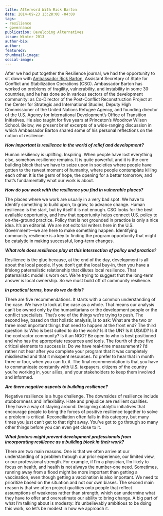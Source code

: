 ```yaml
---
title: Afterword With Rick Barton
date: 2014-09-23 13:28:00 -04:00
tags:
- resilience
- governance
publication: Developing Alternatives
issue: Winter 2013
author-bio: 
author: 
featured?: 
thumbnail-image: 
social-image: 
---
```


<p>After we had put together the Resilience journal, we had the opportunity to sit down with <a href="http://en.wikipedia.org/wiki/Rick_Barton_(diplomat)">Ambassador Rick Barton</a>, Assistant Secretary of State for Conflict and Stabilization Operations (CSO). Ambassador Barton has worked on problems of fragility, vulnerability, and instability in some 30 countries, and he has done so in various sectors of the development community: as Co-Director of the Post-Conflict Reconstruction Project at the Center for Strategic and International Studies, Deputy High Commissioner of the United Nations Refugee Agency, and founding director of the U.S. Agency for International Development’s Office of Transition Initiatives. He also taught for five years at Princeton’s Woodrow Wilson School. Below, we present brief excerpts of a wide-ranging discussion in which Ambassador Barton shared some of his personal reflections on the notion of resilience.</p>



<p><strong><em>How important is resilience in the world of relief and development?</em></strong></p>
  <p>Human resiliency is uplifting. Inspiring. When people have lost everything else, somehow resilience remains. It is quite powerful, and it is the core building block that we have to seize upon in societies where people have gotten to the rawest moment of humanity, where people contemplate killing each other. It is the germ of hope, the opening for a better tomorrow, and that’s fundamentally what our work is about.</p>
  <p><strong><em>How do you work with the resilience you find in vulnerable places?</em></strong></p>
  <p>The places where we work are usually in a very bad spot. We have to identify something to build upon, to grow, to advance change. Human resilience is the start, but by itself it is not enough. CSO looks for the best available opportunity, and how that opportunity helps connect U.S. policy to on-the-ground practice. Policy that is not grounded in practice is only a nice idea. It’s an editorial. We are not editorial writers here in the U.S. Government—we are here to make something happen. Identifying community resilience is a key to finding the program opportunity that might be catalytic in making successful, long-term changes.</p>
  <p><strong><em>What role does resilience play at this intersection of policy and practice?</em></strong></p>
  <p>Resilience is the glue because, at the end of the day, development is all about the local people. If you don’t get the local buy-in, then you have a lifelong paternalistic relationship that dilutes local resilience. That paternalistic model is worn out. We’re trying to suggest that the long-term answer is local ownership. So we must build off of community resilience.</p>
  <p><strong><em>In practical terms, how do we do this?</em></strong></p>
  <p>There are five recommendations. It starts with a common understanding of the case. We have to look at the case as a whole. That means our analysis can’t be owned only by the humanitarians or the development people or the conflict specialists. That’s one of the things we’re trying to push. The second key, based on that holistic analysis, is to ask: What are the two or three most important things that need to happen at the front end? The third question is: Who is best suited to do the work? Is it the UN? Is it USAID? Is it the contractor community? Is it an NGO? Be open to who is best positioned and who has the appropriate resources and tools. The fourth of these five critical elements to success is: Do we have real-time measurement? I’d rather not hear after you complete your program that it was completely misdirected and that it misspent resources. I’d prefer to hear that in month three or four, when you can fix it. The final recommendation is that you have to communicate constantly with U.S. taxpayers, citizens of the country you’re working in, your allies, and your stakeholders to keep them involved and informed.</p>
  <p><strong><em>Are there negative aspects to building resilience?</em></strong></p>
  <p>Negative resilience is a huge challenge. The downsides of resilience include stubbornness and inflexibility. Hate and prejudice are resilient qualities. They have a way of staying around. Designing catalytic initiatives that encourage people to bring the forces of positive resilience together to solve a problem is critical. Reconciliation often falls in this category, but many times you just can’t get to that right away. You’ve got to go through so many other things before you can even get close to it.</p>
  <p><strong><em>What factors might prevent development professionals from incorporating resilience as a building block in their work?</em></strong></p>
  <p>There are two main reasons. One is that we often arrive at our understanding of a problem through our prior experience, our limited view, or our professional strength. For example, if I’m a physician, I’m likely to focus on health, and health is not always the number-one need. Sometimes, running away from a flood might be more important than getting a vaccination, even though getting a vaccination is also important. We need to prioritize based on the situation and not our own biases. The second main reason is that we often project qualities onto people that reflect assumptions of weakness rather than strength, which can undermine what they have to offer and overestimate our ability to bring change. A big part of what I’m talking about is modesty: it’s unbelievably ambitious to be doing this work, so let’s be modest in how we approach it.</p>
